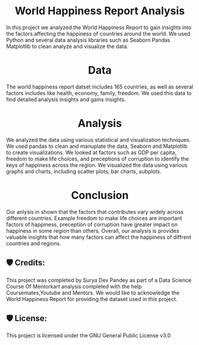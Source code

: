 <h1 align="center" id="title">World Happiness Report Analysis</h1>
<p id="description"> In this project we analyzed the World Happiness Report to gain insights into the factors affecting the happiness of countries around the world. We used Python and several data analysis libraries such as Seaborn Pandas Matplotlib to clean analyze and visualize the data.</p>
<h1 align="center" id="title">Data</h1>
<p id="description" >The world happiness report datset includes 165 countries, as well as several factors includes like health, economy, family, freedom. We used this data to find detailed analysis insights and gains insights.</p>
<h1 align="center" id="title"> Analysis</h1>
<p id="description">We analyzed the data using various statistical and visualization techniques. We used pandas to clean and manuplate the data, Seaborn and Matplotlib to create visualizations.
We looked at factors such as GDP per capita, freedom to make life choices, and preceptions of corruption to identify the keys of happiness across the region. We visualized the data using various graphs and charts, including scatter plots, bar charts, subplots.</p>
<h1 align="center" id="title">Conclusion</h1>
<p id="description">Our anlysis in shown that the factors that contributes vary widely across different countries. Example freedom to make life choices are important factors of happiness, preception of corruption have greater impact on happiness in some region than others.
Overall, our  analysis is provides valuable insights that how many factors can affect the happiness of diffrent countries and regions.</p>  
<h2>🛡️ Credits:</h2>

This project was completed by Surya Dev Pandey as part of a Data Science Course Of Mentorkart analysis completed with the help Coursemates,Youtube and Mentors. We would like to acknowledge the World Happiness Report for providing the dataset used in this project.

<h2>🛡️ License:</h2>

This project is licensed under the GNU General Public License v3.0
